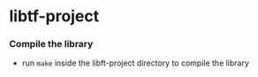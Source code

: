 # libtf-project

### Compile the library

* run `make` inside the libft-project directory to compile the library
